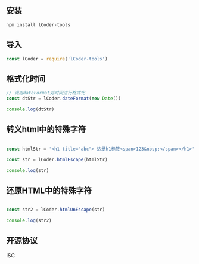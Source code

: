 ## 安装
```
npm install lCoder-tools
```

## 导入
```js
const lCoder = require('lCoder-tools')
```

## 格式化时间

```js
// 调用dateFormat对时间进行格式化
const dtStr = lCoder.dateFormat(new Date())

console.log(dtStr)
```

## 转义html中的特殊字符

```js

const htmlStr = '<h1 title="abc"> 这是h1标签<span>123&nbsp;</span></h1>'

const str = lCoder.htmlEscape(htmlStr)

console.log(str)
```

## 还原HTML中的特殊字符

```js

const str2 = lCoder.htmlUnEscape(str)

console.log(str2)
```

## 开源协议

ISC

